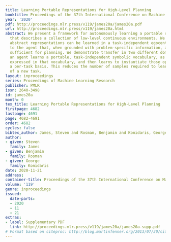 ```yaml
---
title: Learning Portable Representations for High-Level Planning
booktitle: Proceedings of the 37th International Conference on Machine Learning
year: '2020'
pdf: http://proceedings.mlr.press/v119/james20a/james20a.pdf
url: http://proceedings.mlr.press/v119/james20a.html
abstract: We present a framework for autonomously learning a portable representation
  that describes a collection of low-level continuous environments. We show that these
  abstract representations can be learned in a task-independent egocentric space specific
  to the agent that, when grounded with problem-specific information, are provably
  sufficient for planning. We demonstrate transfer in two different domains, where
  an agent learns a portable, task-independent symbolic vocabulary, as well as operators
  expressed in that vocabulary, and then learns to instantiate those operators on
  a per-task basis. This reduces the number of samples required to learn a representation
  of a new task.
layout: inproceedings
series: Proceedings of Machine Learning Research
publisher: PMLR
issn: 2640-3498
id: james20a
month: 0
tex_title: Learning Portable Representations for High-Level Planning
firstpage: 4682
lastpage: 4691
page: 4682-4691
order: 4682
cycles: false
bibtex_author: James, Steven and Rosman, Benjamin and Konidaris, George
author:
- given: Steven
  family: James
- given: Benjamin
  family: Rosman
- given: George
  family: Konidaris
date: 2020-11-21
address: 
container-title: Proceedings of the 37th International Conference on Machine Learning
volume: '119'
genre: inproceedings
issued:
  date-parts:
  - 2020
  - 11
  - 21
extras:
- label: Supplementary PDF
  link: http://proceedings.mlr.press/v119/james20a/james20a-supp.pdf
# Format based on citeproc: http://blog.martinfenner.org/2013/07/30/citeproc-yaml-for-bibliographies/
---
```

